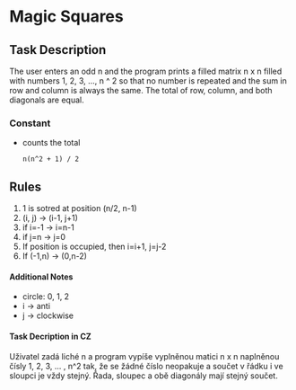 # Magic Squares

## Task Description
The user enters an odd n and the program prints a filled matrix n x n filled with numbers 1, 2, 3, ..., n ^ 2 so that no number is repeated and the sum in row and column is always the same. The total of row, column, and both diagonals are equal.

 ### Constant
 - counts the total

    ```n(n^2 + 1) / 2```
 

## Rules
1. 1 is sotred at position (n/2, n-1)
2. (i, j) -> (i-1, j+1)
3. if i=-1 -> i=n-1
4. if j=n -> j=0
5. If position is occupied, then i=i+1, j=j-2
6. If (-1,n) -> (0,n-2)

#### Additional Notes
- circle: 0, 1, 2
- i -> anti
- j -> clockwise

#### Task Decription in CZ
Uživatel zadá liché n a program vypíše vyplněnou matici n x n naplněnou čísly 1, 2, 3, ... ,
n^2 tak, že se žádné číslo neopakuje a součet v řádku i ve sloupci je vždy stejný. Řada, sloupec a obě diagonály mají stejný součet.
